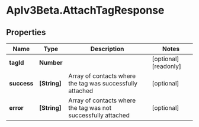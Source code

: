 # ApIv3Beta.AttachTagResponse

## Properties

Name | Type | Description | Notes
------------ | ------------- | ------------- | -------------
**tagId** | **Number** |  | [optional] [readonly] 
**success** | **[String]** | Array of contacts where the tag was successfully attached | [optional] 
**error** | **[String]** | Array of contacts where the tag was not successfully attached | [optional] 


